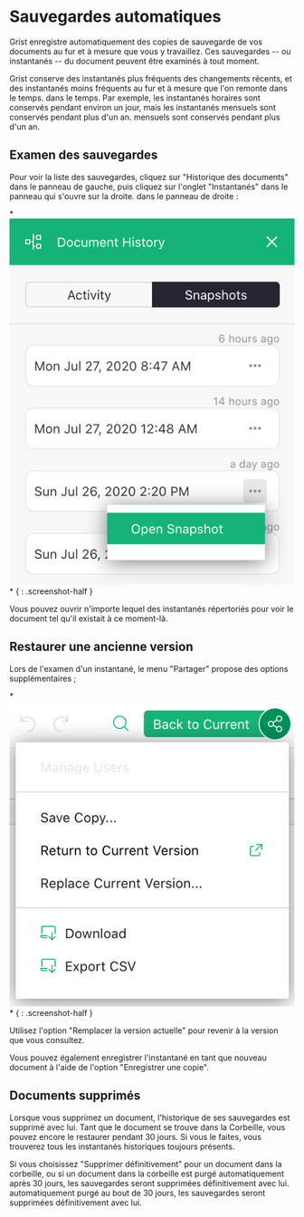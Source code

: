 # Sauvegardes automatiques

Grist enregistre automatiquement des copies de sauvegarde de vos documents au fur et à mesure que vous y travaillez. Ces sauvegardes -- ou
instantanés -- du document peuvent être examinés à tout moment.

Grist conserve des instantanés plus fréquents des changements récents, et des instantanés moins fréquents au fur et à mesure que l'on remonte dans le temps.
dans le temps. Par exemple, les instantanés horaires sont conservés pendant environ un jour, mais les instantanés mensuels sont conservés pendant plus d'un an.
mensuels sont conservés pendant plus d'un an.

## Examen des sauvegardes

Pour voir la liste des sauvegardes, cliquez sur "Historique des documents" dans le panneau de gauche, puis cliquez sur l'onglet "Instantanés" dans le panneau qui s'ouvre sur la droite.
dans le panneau de droite :

<span class="screenshot-large">* ![Menu Copie non sauvegardée](images/automatic-backups/doc-history.png)*</span>
{ : .screenshot-half }

Vous pouvez ouvrir n'importe lequel des instantanés répertoriés pour voir le document tel qu'il existait à ce moment-là.

## Restaurer une ancienne version

Lors de l'examen d'un instantané, le menu "Partager" propose des options supplémentaires ;

<span class="screenshot-large">* ![Unsaved Copy Menu](images/automatic-backups/snapshot-share-menu.png)*</span>
{ : .screenshot-half }

Utilisez l'option "Remplacer la version actuelle" pour revenir à la version que vous consultez.

Vous pouvez également enregistrer l'instantané en tant que nouveau document à l'aide de l'option "Enregistrer une copie".

## Documents supprimés

Lorsque vous supprimez un document, l'historique de ses sauvegardes est supprimé avec lui. Tant que le document se trouve dans la
Corbeille, vous pouvez encore le restaurer pendant 30 jours. Si vous le faites, vous trouverez tous les instantanés historiques
toujours présents.

Si vous choisissez "Supprimer définitivement" pour un document dans la corbeille, ou si un document dans la corbeille est purgé automatiquement après 30 jours, les sauvegardes seront supprimées définitivement avec lui.
automatiquement purgé au bout de 30 jours, les sauvegardes seront supprimées définitivement avec lui.

